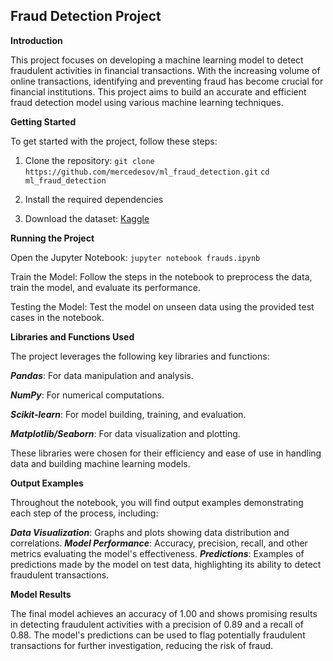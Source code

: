 ## Fraud Detection Project

**Introduction**

This project focuses on developing a machine learning model to detect fraudulent activities in financial transactions. With the increasing volume of online transactions, identifying and preventing fraud has become crucial for financial institutions. This project aims to build an accurate and efficient fraud detection model using various machine learning techniques.

**Getting Started**

To get started with the project, follow these steps:

1. Clone the repository:
`git clone https://github.com/mercedesov/ml_fraud_detection.git`
`cd ml_fraud_detection`

2. Install the required dependencies

3. Download the dataset:
[Kaggle](https://www.kaggle.com/datasets/ealaxi/paysim1?resource=download)

**Running the Project**

Open the Jupyter Notebook:
`jupyter notebook frauds.ipynb`

Train the Model:
Follow the steps in the notebook to preprocess the data, train the model, and evaluate its performance.

Testing the Model:
Test the model on unseen data using the provided test cases in the notebook.

**Libraries and Functions Used**

The project leverages the following key libraries and functions:

***Pandas***: For data manipulation and analysis.

***NumPy***: For numerical computations.

***Scikit-learn***: For model building, training, and evaluation.

***Matplotlib/Seaborn***: For data visualization and plotting.

These libraries were chosen for their efficiency and ease of use in handling data and building machine learning models.

**Output Examples**

Throughout the notebook, you will find output examples demonstrating each step of the process, including:

***Data Visualization***: Graphs and plots showing data distribution and correlations.
***Model Performance***: Accuracy, precision, recall, and other metrics evaluating the model's effectiveness.
***Predictions***: Examples of predictions made by the model on test data, highlighting its ability to detect fraudulent transactions.

**Model Results**

The final model achieves an accuracy of 1.00 and shows promising results in detecting fraudulent activities with a precision of 0.89 and a recall of 0.88. The model's predictions can be used to flag potentially fraudulent transactions for further investigation, reducing the risk of fraud.
